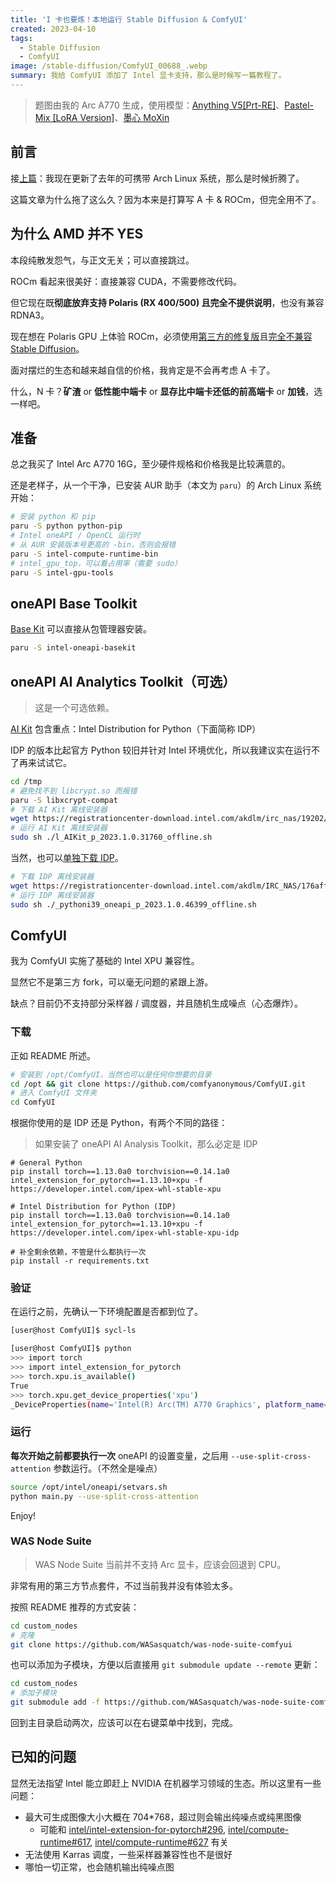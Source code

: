 ```yaml
---
title: 'I 卡也要炼！本地运行 Stable Diffusion & ComfyUI'
created: 2023-04-10
tags:
  - Stable Diffusion
  - ComfyUI
image: /stable-diffusion/ComfyUI_00688_.webp
summary: 我给 ComfyUI 添加了 Intel 显卡支持，那么是时候写一篇教程了。
---
```


> 题图由我的 Arc A770 生成，使用模型：[Anything V5[Prt-RE]](https://civitai.com/models/9409?modelVersionId=30163)、[Pastel-Mix [LoRA Version]](https://civitai.com/models/5414?modelVersionId=7397)、[墨心 MoXin](https://civitai.com/models/12597/moxin)

## 前言

接[上篇](/ventoy-archlinux)：我现在更新了去年的可携带 Arch Linux 系统，那么是时候折腾了。

这篇文章为什么拖了这么久？因为本来是打算写 A 卡 & ROCm，但完全用不了。

## 为什么 AMD 并不 YES

本段纯散发怨气，与正文无关；可以直接跳过。

ROCm 看起来很美好：直接兼容 CUDA，不需要修改代码。

但它现在既**彻底放弃支持 Polaris (RX 400/500) 且完全不提供说明**，也没有兼容 RDNA3。

现在想在 Polaris GPU 上体验 ROCm，必须使用[第三方的修复版](https://github.com/xuhuisheng/rocm-gfx803)且[完全不兼容 Stable Diffusion](https://github.com/xuhuisheng/rocm-gfx803/issues/25#issuecomment-1422619650)。

面对摆烂的生态和越来越自信的价格，我肯定是不会再考虑 A 卡了。

什么，N 卡？**矿渣** or **低性能中端卡** or **显存比中端卡还低的前高端卡** or **加钱**，选一样吧。

## 准备

总之我买了 Intel Arc A770 16G，至少硬件规格和价格我是比较满意的。

还是老样子，从一个干净，已安装 AUR 助手（本文为 `paru`）的 Arch Linux 系统开始：

```bash
# 安装 python 和 pip
paru -S python python-pip
# Intel oneAPI / OpenCL 运行时
# 从 AUR 安装版本号更高的 -bin，否则会报错
paru -S intel-compute-runtime-bin
# intel_gpu_top，可以看占用率（需要 sudo）
paru -S intel-gpu-tools
```

## oneAPI Base Toolkit

[Base Kit](https://www.intel.com/content/www/us/en/developer/tools/oneapi/base-toolkit.html) 可以直接从包管理器安装。

```bash
paru -S intel-oneapi-basekit
```

## oneAPI AI Analytics Toolkit（可选）

> 这是一个可选依赖。

[AI Kit](https://www.intel.com/content/www/us/en/developer/tools/oneapi/ai-analytics-toolkit.html) 包含重点：Intel Distribution for Python（下面简称 IDP）

IDP 的版本比起官方 Python 较旧并针对 Intel 环境优化，所以我建议实在运行不了再来试试它。

```bash
cd /tmp
# 避免找不到 libcrypt.so 而报错
paru -S libxcrypt-compat
# 下载 AI Kit 离线安装器
wget https://registrationcenter-download.intel.com/akdlm/irc_nas/19202/l_AIKit_p_2023.1.0.31760_offline.sh
# 运行 AI Kit 离线安装器
sudo sh ./l_AIKit_p_2023.1.0.31760_offline.sh
```

当然，也可以[单独下载 IDP](https://www.intel.com/content/www/us/en/developer/articles/tool/oneapi-standalone-components.html#inpage-nav-7)。

```bash
# 下载 IDP 离线安装器
wget https://registrationcenter-download.intel.com/akdlm/IRC_NAS/176aff1f-4922-4bd1-90ef-e4ab66fe76a0/l_pythoni39_oneapi_p_2023.1.0.46399_offline.sh
# 运行 IDP 离线安装器
sudo sh ./_pythoni39_oneapi_p_2023.1.0.46399_offline.sh
```

## ComfyUI

我为 ComfyUI 实施了基础的 Intel XPU 兼容性。

显然它不是第三方 fork，可以毫无问题的紧跟上游。

缺点？目前仍不支持部分采样器 / 调度器，并且随机生成噪点（心态爆炸）。

### 下载

正如 README 所述。

```bash
# 安装到 /opt/ComfyUI，当然也可以是任何你想要的目录
cd /opt && git clone https://github.com/comfyanonymous/ComfyUI.git
# 进入 ComfyUI 文件夹
cd ComfyUI
```

根据你使用的是 IDP 还是 Python，有两个不同的路径：

> 如果安装了 oneAPI AI Analysis Toolkit，那么必定是 IDP

```
# General Python
pip install torch==1.13.0a0 torchvision==0.14.1a0 intel_extension_for_pytorch==1.13.10+xpu -f https://developer.intel.com/ipex-whl-stable-xpu

# Intel Distribution for Python (IDP)
pip install torch==1.13.0a0 torchvision==0.14.1a0 intel_extension_for_pytorch==1.13.10+xpu -f https://developer.intel.com/ipex-whl-stable-xpu-idp

# 补全剩余依赖，不管是什么都执行一次
pip install -r requirements.txt
```

### 验证

在运行之前，先确认一下环境配置是否都到位了。

```bash
[user@host ComfyUI]$ sycl-ls

[user@host ComfyUI]$ python
>>> import torch
>>> import intel_extension_for_pytorch
>>> torch.xpu.is_available()
True
>>> torch.xpu.get_device_properties('xpu')
_DeviceProperties(name='Intel(R) Arc(TM) A770 Graphics', platform_name='Intel(R) Level-Zero', dev_type='gpu, support_fp64=0, total_memory=15473MB, max_compute_units=512)
```

### 运行

**每次开始之前都要执行一次** oneAPI 的设置变量，之后用 `--use-split-cross-attention` 参数运行。（不然全是噪点）

```bash
source /opt/intel/oneapi/setvars.sh
python main.py --use-split-cross-attention
```

Enjoy!

### WAS Node Suite

> WAS Node Suite 当前并不支持 Arc 显卡，应该会回退到 CPU。

非常有用的第三方节点套件，不过当前我并没有体验太多。

按照 README 推荐的方式安装：

```bash
cd custom_nodes
# 克隆
git clone https://github.com/WASasquatch/was-node-suite-comfyui
```

也可以添加为子模块，方便以后直接用 `git submodule update --remote` 更新：

```bash
cd custom_nodes
# 添加子模块
git submodule add -f https://github.com/WASasquatch/was-node-suite-comfyui was-node-suite-comfyui
```

回到主目录启动两次，应该可以在右键菜单中找到，完成。

## 已知的问题

显然无法指望 Intel 能立即赶上 NVIDIA 在机器学习领域的生态。所以这里有一些问题：

- 最大可生成图像大小大概在 704\*768，超过则会输出纯噪点或纯黑图像
  - 可能和 [intel/intel-extension-for-pytorch#296](https://github.com/intel/intel-extension-for-pytorch/issues/296), [intel/compute-runtime#617](https://github.com/intel/compute-runtime/issues/617), [intel/compute-runtime#627](https://github.com/intel/compute-runtime/issues/627) 有关
- 无法使用 Karras 调度，一些采样器兼容性也不是很好
- 哪怕一切正常，也会随机输出纯噪点图
